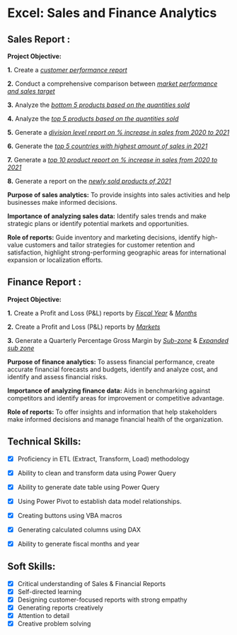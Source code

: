 # Excel: Sales and Finance Analytics

## Sales Report :

**Project Objective:**

**1.** Create a _[customer performance report](https://github.com/rasidatyekeen/Excel-Sales_Analytics/blob/main/Customer%20Net%20Sales%20Performance.pdf)_

**2.** Conduct a comprehensive comparison between _[market performance and sales target](https://github.com/rasidatyekeen/Excel-Sales_Analytics/blob/main/Market%20Performance.pdf)_

**3.** Analyze the _[bottom 5 products based on the quantities sold](https://github.com/rasidatyekeen/Excel-Sales_Analytics/blob/main/Bottom%205%20Products.pdf)_

**4.** Analyze the _[top 5 products based on the quantities sold](https://github.com/rasidatyekeen/Excel-Sales_Analytics/blob/main/Top%205%20products.pdf)_

**5.** Generate a _[division level report on % increase in sales from 2020 to 2021](https://github.com/rasidatyekeen/Excel-Sales_Analytics/blob/main/Sales%20Analytics%20Report%20(Division%20Level%20Report).pdf)_

**6.** Generate the _[top 5 countries with highest amount of sales in 2021](https://github.com/rasidatyekeen/Excel-Sales_Analytics/blob/main/Sales%20Analytics%20Report%20(Top%205%20Countries)1.pdf)_

**7.** Generate a _[top 10 product report on % increase in sales from 2020 to 2021](https://github.com/rasidatyekeen/Excel-Sales_Analytics/blob/main/Sales%20Analytics%20Report%20(Top%2010%20Products).pdf)_

**8.** Generate a report on the _[newly sold products of 2021](https://github.com/rasidatyekeen/Excel-Sales_Analytics/blob/main/Sales%20Analytics%20Report%20(Newly%20Sold%20Products%20of%202021).pdf)_

**Purpose of sales analytics:** To provide insights into sales activities and help businesses make informed decisions.

**Importance of analyzing sales data:** Identify sales trends and make strategic plans or identify potential markets and opportunities.

**Role of reports:** Guide inventory and marketing decisions, identify high-value customers and tailor strategies for customer retention and satisfaction, highlight strong-performing geographic areas for international expansion or localization efforts.

## Finance Report :
**Project Objective:**

**1.** Create a Profit and Loss (P&L) reports by _[Fiscal Year](https://github.com/rasidatyekeen/Excel-Sales_Analytics/blob/main/P%20%26%20L%20By%20Fiscal%20Year.pdf)_ & _[Months](https://github.com/rasidatyekeen/Excel-Sales_Analytics/blob/main/P%20%26%20L%20By%20Fiscal%20Year.pdf)_

**2.** Create a Profit and Loss (P&L) reports by _[Markets](https://github.com/rasidatyekeen/Excel-Sales_Analytics/blob/main/P%20%26%20L%20for%20Markets%20(portfolio).pdf)_

**3.** Generate a Quarterly Percentage Gross Margin by _[Sub-zone](https://github.com/rasidatyekeen/Excel-Sales_Analytics/blob/main/GM%25%20By%20Quarters.pdf)_ & _[Expanded sub zone](https://github.com/rasidatyekeen/Excel-Sales_Analytics/blob/main/GM%25%20by%20quarters%20(expanded%20months).pdf)_



**Purpose of finance analytics:** To assess financial performance, create accurate financial forecasts and budgets, identify and analyze cost, and identify and assess financial risks.

**Importance of analyzing finance data:** Aids in benchmarking against competitors and identify areas for improvement or competitive advantage.

**Role of reports:** To offer insights and information that help stakeholders make informed decisions and manage financial health of the organization.

## Technical Skills:

- [x] Proficiency in ETL (Extract, Transform, Load) methodology
- [x] Ability to clean and transform data using Power Query
- [x] Ability to generate date table using Power Query
- [x] Using Power Pivot to establish data model relationships.
- [x] Creating buttons using VBA macros
- [x] Generating calculated columns using DAX
- [x] Ability to generate fiscal months and year


## Soft Skills:
- [x] Critical understanding of Sales & Financial Reports
- [x] Self-directed learning
- [x] Designing customer-focused reports with strong empathy
- [x] Generating reports creatively
- [x] Attention to detail
- [x] Creative problem solving
